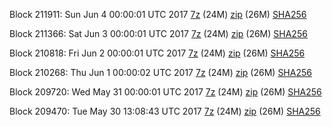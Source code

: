Block 211911: Sun Jun  4 00:00:01 UTC 2017 [7z](https://transfer.sh/8WzY3/bootstrap.dat.20170604.7z) (24M) [zip](https://transfer.sh/kDOBi/bootstrap.dat.20170604.zip) (26M) [SHA256](https://transfer.sh/8xtu5/sha256.txt)

Block 211366: Sat Jun  3 00:00:01 UTC 2017 [7z](https://transfer.sh/Qi5k1/bootstrap.dat.20170603.7z) (24M) [zip](https://transfer.sh/Gpgil/bootstrap.dat.20170603.zip) (26M) [SHA256](https://transfer.sh/Ynczg/sha256.txt)

Block 210818: Fri Jun  2 00:00:01 UTC 2017 [7z](https://transfer.sh/8dJ8b/bootstrap.dat.20170602.7z) (24M) [zip](https://transfer.sh/kworD/bootstrap.dat.20170602.zip) (26M) [SHA256](https://transfer.sh/TV9Fy/sha256.txt)

Block 210268: Thu Jun  1 00:00:02 UTC 2017 [7z](https://transfer.sh/gU6l4/bootstrap.dat.20170601.7z) (24M) [zip](https://transfer.sh/2nZcv/bootstrap.dat.20170601.zip) (26M) [SHA256](https://transfer.sh/10b7ia/sha256.txt)

Block 209720: Wed May 31 00:00:01 UTC 2017 [7z](https://transfer.sh/ADBjm/bootstrap.dat.20170531.7z) (24M) [zip](https://transfer.sh/h5Mm8/bootstrap.dat.20170531.zip) (26M) [SHA256](https://transfer.sh/gVntj/sha256.txt)

Block 209470: Tue May 30 13:08:43 UTC 2017 [7z](https://transfer.sh/Burfu/bootstrap.dat.20170530.7z) (24M) [zip](https://transfer.sh/I8OqC/bootstrap.dat.20170530.zip) (26M) [SHA256](https://transfer.sh/pmlQb/sha256.txt)
